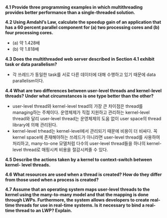 **4.1 Provide three programming examples in which multithreading provides better performance than a single-threaded solution.**  

**4.2 Using Amdahl’s Law, calculate the speedup gain of an application that has a 60 percent parallel component for (a) two processing cores and (b) four processing cores.**  
* (a) 약 1.428배  
* (b) 약 1.818배  

**4.3 Does the multithreaded web server described in Section 4.1 exhibit task or data parallelism?**  
* 각 쓰레드가 동일한 task를 서로 다른 데이터에 대해 수행하고 있기 때문에 data parallelism이다.  

**4.4 What are two differences between user-level threads and kernel-level threads? Under what circumstances is one type better than the other?**  
* user-level thread와 kernel-level tread의 가장 큰 차이점은 thread를 managing하는 주체이다. 운영체제가 직접 지원하고 관리하는 kernel-level thread와 달리 user-level thread는 운영체제의 도움 없이 user space의 thread library에 의해 관리된다.  
* kernel-level trhead는 kernel-level에서 관리되기 때문에 비용이 더 비싸다. 꼭 kernel space에 존재해야하는 쓰레드가 아니라면 user-level thread를 사용하여 처리하고, many-to-one 모델처럼 다수의 user-level thread들을 하나의 kernel-level thread로 매핑시켜 비용을 절감시켜줄 수 있다.  

**4.5 Describe the actions taken by a kernel to context-switch between kernel- level threads.**  

**4.6 What resources are used when a thread is created? How do they differ from those used when a process is created?**  

**4.7 Assume that an operating system maps user-level threads to the kernel using the many-to-many model and that the mapping is done through LWPs. Furthermore, the system allows developers to create real-time threads for use in real-time systems. Is it necessary to bind a real-time thread to an LWP? Explain.**  